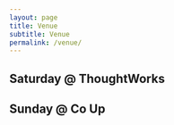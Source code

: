 ```yaml
---
layout: page
title: Venue
subtitle: Venue
permalink: /venue/
---
```


<div class="pretty-links">

## Saturday @ ThoughtWorks

## Sunday @ Co Up

</div>
